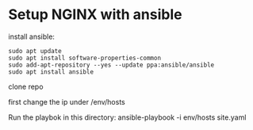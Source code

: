 # Setup NGINX with ansible

install ansible:
```
sudo apt update
sudo apt install software-properties-common
sudo add-apt-repository --yes --update ppa:ansible/ansible
sudo apt install ansible
```

clone repo

first change the ip under /env/hosts

Run the playbok in this directory:
ansible-playbook -i env/hosts site.yaml
